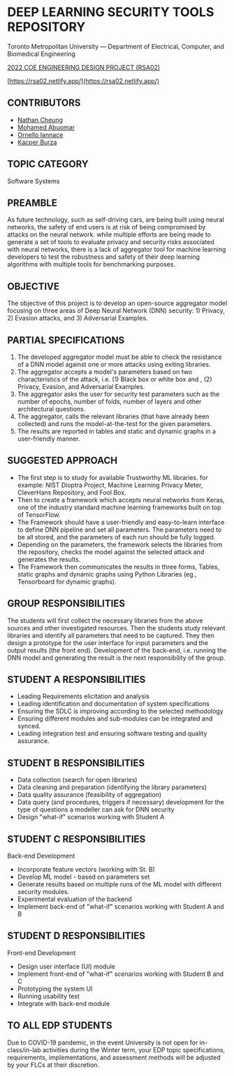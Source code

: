 # DEEP LEARNING SECURITY TOOLS REPOSITORY

Toronto Metropolitan University — Department of Electrical, Computer, and Biomedical Engineering

[2022 COE ENGINEERING DESIGN PROJECT (RSA02)](https://www.ecb.torontomu.ca/capstone/topics/2022/RSA02.html)

[https://rsa02.netlify.app/](https://rsa02.netlify.app/)

## CONTRIBUTORS

- [Nathan Cheung](https://www.linkedin.com/in/~nathan/)
- [Mohamed Abuomar](https://www.linkedin.com/in/~mohamed/)
- [Ornello Iannace](https://www.linkedin.com/in/ornello-iannace-b795a817a/)
- [Kacper Burza](https://www.linkedin.com/in/kacper-burza/)

## TOPIC CATEGORY

Software Systems

## PREAMBLE

As future technology, such as self-driving cars, are being built using neural networks, the safety of end users is at risk of being compromised by attacks on the neural network. while multiple efforts are being made to generate a set of tools to evaluate privacy and security risks associated with neural networks, there is a lack of aggregator tool for machine learning developers to test the robustness and safety of their deep learning algorithms with multiple tools for benchmarking purposes.

## OBJECTIVE

The objective of this project is to develop an open-source aggregator model focusing on three areas of Deep Neural Network (DNN) security: 1) Privacy, 2) Evasion attacks, and 3) Adversarial Examples.

## PARTIAL SPECIFICATIONS

1. The developed aggregator model must be able to check the resistance of a DNN model against one or more attacks using exiting libraries.
2. The aggregator accepts a model's parameters based on two characteristics of the attack, i.e. (1) Black box or white box and , (2) Privacy, Evasion, and Adversarial Examples.
3. The aggregator asks the user for security test parameters such as the number of epochs, number of folds, number of layers and other architectural questions.
4. The aggregator, calls the relevant libraries (that have already been collected) and runs the model-at-the-test for the given parameters.
5. The results are reported in tables and static and dynamic graphs in a user-friendly manner.

## SUGGESTED APPROACH

- The first step is to study for available Trustworthy ML libraries. for example: NIST Dioptra Project, Machine Learning Privacy Meter, CleverHans Repository, and Fool Box.
- Then to create a framework which accepts neural networks from Keras, one of the industry standard machine learning frameworks built on top of TensorFlow.
- The Framework should have a user-friendly and easy-to-learn interface to define DNN pipeline and set all parameters. The parameters need to be all stored, and the parameters of each run should be fully logged.
- Depending on the parameters, the framework selects the libraries from the repository, checks the model against the selected attack and generates the results.
- The Framework then communicates the results in three forms, Tables, static graphs and dynamic graphs using Python Libraries (eg., Tensorboard for dynamic graphs).

## GROUP RESPONSIBILITIES

The students will first collect the necessary libraries from the above sources and other investigated resources. Then the students study relevant libraries and identify all parameters that need to be captured. They then design a prototype for the user interface for input parameters and the output results (the front end). Development of the back-end, i.e. running the DNN model and generating the result is the next responsibility of the group.

## STUDENT A RESPONSIBILITIES

- Leading Requirements elicitation and analysis
- Leading identification and documentation of system specifications
- Ensuring the SDLC is improving according to the selected methodology
- Ensuring different modules and sub-modules can be integrated and synced.
- Leading integration test and ensuring software testing and quality assurance.

## STUDENT B RESPONSIBILITIES

- Data collection (search for open libraries)
- Data cleaning and preparation (identifying the library parameters)
- Data quality assurance (feasibility of aggregation)
- Data query (and procedures, triggers if necessary) development for the type of questions a modeller can ask for DNN security
- Design "what-if" scenarios working with Student A

## STUDENT C RESPONSIBILITIES

Back-end Development

- Incorporate feature vectors (working with St. B)
- Develop ML model - based on parameters set
- Generate results based on multiple runs of the ML model with different security modules.
- Experimental evaluation of the backend
- Implement back-end of "what-if" scenarios working with Student A and B

## STUDENT D RESPONSIBILITIES

Front-end Development

- Design user interface (UI) module
- Implement front-end of "what-if" scenarios working with Student B and C
- Prototyping the system UI
- Running usability test
- Integrate with back-end module

## TO ALL EDP STUDENTS

Due to COVID-19 pandemic, in the event University is not open for in-class/in-lab activities during the Winter term, your EDP topic specifications, requirements, implementations, and assessment methods will be adjusted by your FLCs at their discretion.
